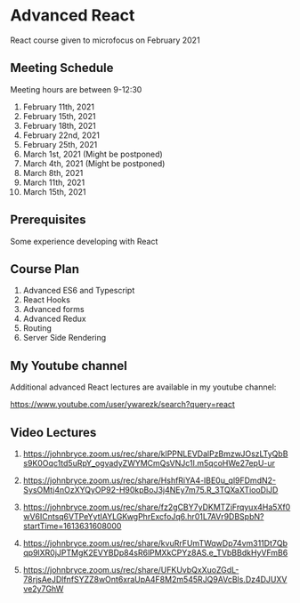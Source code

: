 # Advanced React

React course given to microfocus on February 2021

## Meeting Schedule 

Meeting hours are between 9-12:30

1. February 11th, 2021
2. February 15th, 2021
3. February 18th, 2021
4. February 22nd, 2021
5. February 25th, 2021
6. March 1st, 2021 (Might be postponed)
7. March 4th, 2021 (Might be postponed)
8. March 8th, 2021 
9. March 11th, 2021 
10. March 15th, 2021 

## Prerequisites

Some experience developing with React

## Course Plan

1. Advanced ES6 and Typescript
2. React Hooks
3. Advanced forms
4. Advanced Redux
5. Routing
6. Server Side Rendering

## My Youtube channel

Additional advanced React lectures are available in my youtube channel:

https://www.youtube.com/user/ywarezk/search?query=react

## Video Lectures

1. https://johnbryce.zoom.us/rec/share/klPPNLEVDalPzBmzwJOszLTyQbBs9K0Oqc1td5uRpY_ogvadyZWYMCmQsVNJc1I.m5qcoHWe27epU-ur

2. https://johnbryce.zoom.us/rec/share/HshfRiYA4-lBE0u_ql9FDmdN2-SysOMtj4nOzXYQyOP92-H90kpBoJ3j4NEy7m75.R_3TQXaXTiooDiJD

3. https://johnbryce.zoom.us/rec/share/fz2gCBY7yDKMTZjFrqyux4Ha5Xf0wV6ICntsq6VTPeYytIAYLGKwgPhrExcfoJq6.hr01L7AVr9DBSpbN?startTime=1613631608000

4. https://johnbryce.zoom.us/rec/share/kvuRrFUmTWqwDp74vm311Dt7Qbqp9lXR0jJPTMgK2EVYBDp84sR6lPMXkCPYz8AS.e_TVbBBdkHyVFmB6

5. https://johnbryce.zoom.us/rec/share/UFKUvbQxXuoZGdL-78rjsAeJDlfnfSYZZ8wOnt6xraUpA4F8M2m545RJQ9AVcBls.Dz4DJUXVve2y7GhW

